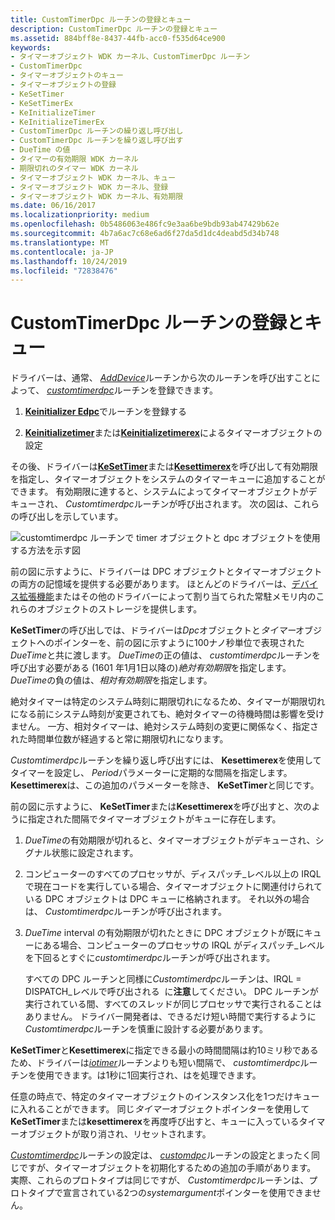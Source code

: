 ```yaml
---
title: CustomTimerDpc ルーチンの登録とキュー
description: CustomTimerDpc ルーチンの登録とキュー
ms.assetid: 884bff8e-8437-44fb-acc0-f535d64ce900
keywords:
- タイマーオブジェクト WDK カーネル、CustomTimerDpc ルーチン
- CustomTimerDpc
- タイマーオブジェクトのキュー
- タイマーオブジェクトの登録
- KeSetTimer
- KeSetTimerEx
- KeInitializeTimer
- KeInitializeTimerEx
- CustomTimerDpc ルーチンの繰り返し呼び出し
- CustomTimerDpc ルーチンを繰り返し呼び出す
- DueTime の値
- タイマーの有効期限 WDK カーネル
- 期限切れのタイマー WDK カーネル
- タイマーオブジェクト WDK カーネル、キュー
- タイマーオブジェクト WDK カーネル、登録
- タイマーオブジェクト WDK カーネル、有効期限
ms.date: 06/16/2017
ms.localizationpriority: medium
ms.openlocfilehash: 0b5486063e486fc9e3aa6be9bdb93ab47429b62e
ms.sourcegitcommit: 4b7a6ac7c68e6ad6f27da5d1dc4deabd5d34b748
ms.translationtype: MT
ms.contentlocale: ja-JP
ms.lasthandoff: 10/24/2019
ms.locfileid: "72838476"
---
```

# <a name="registering-and-queuing-a-customtimerdpc-routine"></a>CustomTimerDpc ルーチンの登録とキュー





ドライバーは、通常、 [*AddDevice*](https://docs.microsoft.com/windows-hardware/drivers/ddi/wdm/nc-wdm-driver_add_device)ルーチンから次のルーチンを呼び出すことによって、 [*customtimerdpc*](https://msdn.microsoft.com/library/windows/hardware/ff542983)ルーチンを登録できます。

1.  [**Keinitializer Edpc**](https://docs.microsoft.com/windows-hardware/drivers/ddi/wdm/nf-wdm-keinitializedpc)でルーチンを登録する

2.  [**Keinitializetimer**](https://docs.microsoft.com/windows-hardware/drivers/ddi/wdm/nf-wdm-keinitializetimer)または[**Keinitializetimerex**](https://docs.microsoft.com/windows-hardware/drivers/ddi/wdm/nf-wdm-keinitializetimerex)によるタイマーオブジェクトの設定

その後、ドライバーは[**KeSetTimer**](https://docs.microsoft.com/windows-hardware/drivers/ddi/wdm/nf-wdm-kesettimer)または[**Kesettimerex**](https://docs.microsoft.com/windows-hardware/drivers/ddi/wdm/nf-wdm-kesettimerex)を呼び出して有効期限を指定し、タイマーオブジェクトをシステムのタイマーキューに追加することができます。 有効期限に達すると、システムによってタイマーオブジェクトがデキューされ、 *Customtimerdpc*ルーチンが呼び出されます。 次の図は、これらの呼び出しを示しています。

![customtimerdpc ルーチンで timer オブジェクトと dpc オブジェクトを使用する方法を示す図](images/3ketmdpc.png)

前の図に示すように、ドライバーは DPC オブジェクトとタイマーオブジェクトの両方の記憶域を提供する必要があります。 ほとんどのドライバーは、[デバイス拡張機能](device-extensions.md)またはその他のドライバーによって割り当てられた常駐メモリ内のこれらのオブジェクトのストレージを提供します。

**KeSetTimer**の呼び出しでは、ドライバーは*Dpc*オブジェクトと*タイマー*オブジェクトへのポインターを、前の図に示すように100ナノ秒単位で表現された*DueTime*と共に渡します。 *DueTime*の正の値は、 *customtimerdpc*ルーチンを呼び出す必要がある (1601 年1月1日以降の)*絶対有効期限*を指定します。 *DueTime*の負の値は、*相対有効期限*を指定します。

絶対タイマーは特定のシステム時刻に期限切れになるため、タイマーが期限切れになる前にシステム時刻が変更されても、絶対タイマーの待機時間は影響を受けません。 一方、相対タイマーは、絶対システム時刻の変更に関係なく、指定された時間単位数が経過すると常に期限切れになります。

*Customtimerdpc*ルーチンを繰り返し呼び出すには、 **Kesettimerex**を使用してタイマーを設定し、 *Period*パラメーターに定期的な間隔を指定します。 **Kesettimerex**は、この追加のパラメーターを除き、 **KeSetTimer**と同じです。

前の図に示すように、 **KeSetTimer**または**Kesettimerex**を呼び出すと、次のように指定された間隔でタイマーオブジェクトがキューに存在します。

1.  *DueTime*の有効期限が切れると、タイマーオブジェクトがデキューされ、シグナル状態に設定されます。

2.  コンピューターのすべてのプロセッサが、ディスパッチ\_レベル以上の IRQL で現在コードを実行している場合、タイマーオブジェクトに関連付けられている DPC オブジェクトは DPC キューに格納されます。 それ以外の場合は、 *Customtimerdpc*ルーチンが呼び出されます。

3.  *DueTime* interval の有効期限が切れたときに DPC オブジェクトが既にキューにある場合、コンピューターのプロセッサの IRQL がディスパッチ\_レベルを下回るとすぐに*customtimerdpc*ルーチンが呼び出されます。

    すべての DPC ルーチンと同様に*Customtimerdpc*ルーチンは、IRQL = DISPATCH\_レベルで呼び出される  に**注意**してください。 DPC ルーチンが実行されている間、すべてのスレッドが同じプロセッサで実行されることはありません。 ドライバー開発者は、できるだけ短い時間で実行するように*Customtimerdpc*ルーチンを慎重に設計する必要があります。

     

**KeSetTimer**と**Kesettimerex**に指定できる最小の時間間隔は約10ミリ秒であるため、ドライバーは[*iotimer*](https://docs.microsoft.com/windows-hardware/drivers/ddi/wdm/nc-wdm-io_timer_routine)ルーチンよりも短い間隔で、 *customtimerdpc*ルーチンを使用できます。は1秒に1回実行され、はを処理できます。

任意の時点で、特定のタイマーオブジェクトのインスタンス化を1つだけキューに入れることができます。 同じ*タイマー*オブジェクトポインターを使用して**KeSetTimer**または**kesettimerex**を再度呼び出すと、キューに入っているタイマーオブジェクトが取り消され、リセットされます。

[*Customtimerdpc*](https://msdn.microsoft.com/library/windows/hardware/ff542983)ルーチンの設定は、 [*customdpc*](https://docs.microsoft.com/windows-hardware/drivers/ddi/wdm/nc-wdm-kdeferred_routine)ルーチンの設定とまったく同じですが、タイマーオブジェクトを初期化するための追加の手順があります。 実際、これらのプロトタイプは同じですが、 *Customtimerdpc*ルーチンは、プロトタイプで宣言されている2つの*systemargument*ポインターを使用できません。

 

 




